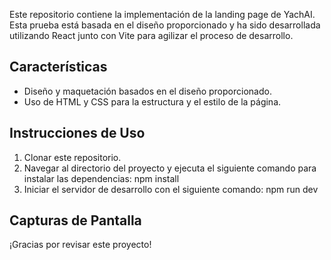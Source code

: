 Este repositorio contiene la implementación de la landing page de YachAI. Esta prueba está basada en el diseño proporcionado y ha sido desarrollada utilizando React junto con Vite para agilizar el proceso de desarrollo.

## Características

- Diseño y maquetación basados en el diseño proporcionado.
- Uso de HTML y CSS para la estructura y el estilo de la página.

## Instrucciones de Uso

1. Clonar este repositorio.
2. Navegar al directorio del proyecto y ejecuta el siguiente comando para instalar las dependencias: npm install
3. Iniciar el servidor de desarrollo con el siguiente comando: npm run dev

## Capturas de Pantalla

¡Gracias por revisar este proyecto!

